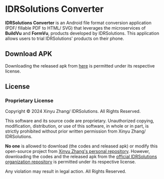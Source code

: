 # IDRSolutions Converter

**IDRSolutions Converter** is an Android file format conversion application (PDF/ fillable PDF to HTML/ SVG) that leverages the microservices of **BuildVu** and **FormVu**, products developed by IDRSolutions. This application allows users to trial IDRSolutions' products on their phone.

## Download APK
Downloading the released apk from [here](https://github.com/idrsolutions/IDRSolutions-converter-app/releases/tag/v1.0.0) is permitted under its respective license.

## License

### Proprietary License

Copyright © 2024 Xinyu Zhang/ IDRSolutions. All Rights Reserved.

This software and its source code are proprietary. Unauthorized copying, modification, distribution, or use of this software, in whole or in part, is strictly prohibited without prior written permission from Xinyu Zhang/ IDRSolutions.

**No one** is allowed to download (the codes and released apk) or modify this open-source project from [Xinyu Zhang's personal repository](https://github.com/XinyuZ0416/IDRSolutions-converter-app). However, downloading the codes and the released apk from the [official IDRSolutions organization repository](https://github.com/idrsolutions/IDRSolutions-converter-app/releases/tag/v1.0.0) is permitted under its respective license.

Any violation may result in legal action. All Rights Reserved.
